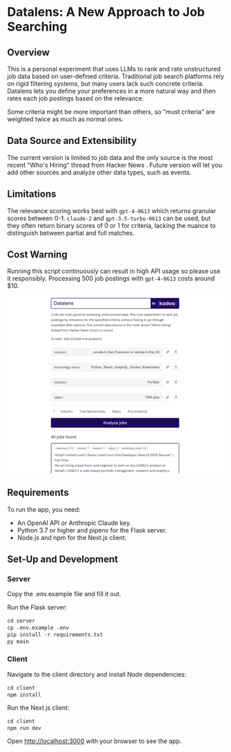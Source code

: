 # Datalens: A New Approach to Job Searching

## Overview

This is a personal experiment that uses LLMs to rank and rate unstructured job data based on user-defined criteria. 
Traditional job search platforms rely on rigid filtering systems, but many users lack such concrete criteria.
Datalens lets you define your preferences in a more natural way and then rates each job postings based on the relevance.

Some criteria might be more important than others, so "must criteria" are weighted twice as much as normal ones.

## Data Source and Extensibility
The current version is limited to job data and the only source is the most recent "Who's Hiring" thread from Hacker News .
Future version will let you add other sources and analyze other data types, such as events.


## Limitations
The relevance scoring works best with `gpt-4-0613` which returns granular scores between 0-1. 
`claude-2` and `gpt-3.5-turbo-0613` can be used, but they often return binary scores of 0 or 1 for criteria, lacking the nuance to distinguish between partial and full matches. 


## Cost Warning
Running this script continuously can result in high API usage so please use it responsibly. 
Processing 500 job postings with `gpt-4-0613` costs around $10.

![Datalens Preview](https://github.com/AdrianKrebs/datalens/blob/master/client/public/preview.png)

## Requirements

To run the app, you need:

- An OpenAI API or Anthropic Claude key.
- Python 3.7 or higher and pipenv for the Flask server.
- Node.js and npm for the Next.js client.

## Set-Up and Development

### Server

Copy the .env.example file and fill it out.

Run the Flask server:

```
cd server
cp .env.example .env
pip install -r requirements.txt
py main
```

### Client

Navigate to the client directory and install Node dependencies:

```
cd client
npm install
```

Run the Next.js client:

```
cd client
npm run dev
```

Open [http://localhost:3000](http://localhost:3000) with your browser to see the app.

